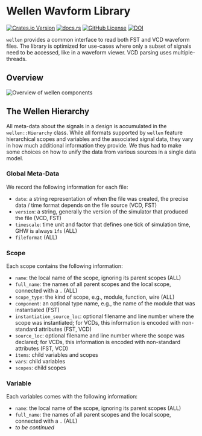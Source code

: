 # Wellen Wavform Library

[![Crates.io Version](https://img.shields.io/crates/v/wellen)](https://crates.io/crates/wellen)
[![docs.rs](https://img.shields.io/docsrs/wellen)](https://docs.rs/wellen)
[![GitHub License](https://img.shields.io/github/license/ekiwi/wellen)](LICENSE)
[![DOI](https://zenodo.org/badge/707242016.svg)](https://zenodo.org/doi/10.5281/zenodo.12774824)

`wellen` provides a common interface to read both FST and VCD waveform files.
The library is optimized for use-cases where only a subset of signals need to
be accessed, like in a waveform viewer.
VCD parsing uses multiple-threads.

## Overview

![Overview of wellen components](./wellen_overview.svg)


## The Wellen Hierarchy

All meta-data about the signals in a design is accumulated in the `wellen::Hierarchy` class.
While all formats supported by `wellen` feature hierarchical scopes and variables and the associated signal
data, they vary in how much additional information they provide. We thus had to make some choices on how
to unify the data from various sources in a single data model.

### Global Meta-Data

We record the following information for each file:

- `date`: a string representation of when the file was created, the precise data / time format depends on the file source (VCD, FST)
- `version`: a string, generally the version of the simulator that produced the file (VCD, FST)
- `timescale`: time unit and factor that defines one tick of simulation time, GHW is always `1fs` (ALL)
- `fileformat` (ALL)


### Scope

Each scope contains the following information:

- `name`: the local name of the scope, ignoring its parent scopes (ALL)
- `full_name`: the names of all parent scopes and the local scope, connected with a `.` (ALL)
- `scope_type`: the kind of scope, e.g., module, function, wire (ALL)
- `component`: an optional type name, e.g., the name of the module that was instantiated (FST)
- `instantiation_source_loc`: optional filename and line number where the scope was instantiated;
  for VCDs, this information is encoded with non-standard attributes (FST, VCD)
- `source_loc`: optional filename and line number where the scope was declared;
  for VCDs, this information is encoded with non-standard attributes (FST, VCD)
- `items`: child variables and scopes
- `vars`: child variables
- `scopes`: child scopes


### Variable

Each variables comes with the following information:

- `name`: the local name of the scope, ignoring its parent scopes (ALL)
- `full_name`: the names of all parent scopes and the local scope, connected with a `.` (ALL)
- _to be continued_